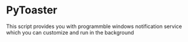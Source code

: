 # PyToaster
This script provides you with programmble windows notification service which you can customize and run in the background
